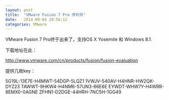 ```yaml
---
layout: post
title:  "VMware Fusion 7 Pro 序列号"
date:   2014-09-04 20:56:12
categories: VMware
---
```

VMware Fusion 7 Pro终于出来了，支持OS X Yosemite 和 Windows 8.1.

下载地址在此：

http://www.vmware.com/cn/products/fusion/fusion-evaluation

提供几枚key：

5G19L-13E7E-H4MWT-54DGP-5LQZ1
1VWJV-540AV-H4HNR-HW2QK-DYZ23
TAWWT-9HKW4-H4NM6-57UN3-66E6E
EYWDT-WHW7Y-H4WRR-8EMX0-0AGNE
ZFHN1-D2DGE-44HRH-7NC5H-1GG49

